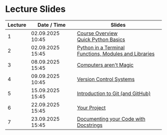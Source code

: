 # Lecture Slides

| Lecture | Date / Time | Slides |
| --- | --- | --- |
|1|02.09.2025 10:45| <a href="slides/course_overview.html">Course Overview</a> <br> <a href="slides/quick_python_basics.html">Quick Python Basics</a>  |
|2|02.09.2025 15:45| <a href="slides/python-terminal.html">Python in a Terminal</a> <br> <a href="slides/functions_modules_libraries.html">Functions, Modules and Libraries</a>  |
|3|08.09.2025 15:45| <a href="slides/computers_are_not_magic.html">Computers aren't Magic</a>  |
|4|09.09.2025 10:45| <a href="slides/version_control_systems.html">Version Control Systems</a>  |
|5|15.09.2025 15:45| <a href="slides/git_intro.html">Introduction to Git (and GitHub)</a>  |
|6|22.09.2025 15:45| <a href="slides/your_project.html">Your Project</a>  |
|7|23.09.2025 15:45| <a href="slides/docstrings.html">Documenting your Code with Docstrings</a>  |